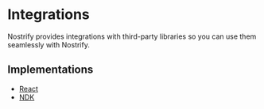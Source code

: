 # Integrations

Nostrify provides integrations with third-party libraries so you can use them seamlessly with Nostrify.

## Implementations

- [React](/react)
- [NDK](/integrations/ndk)
